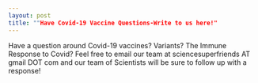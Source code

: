 ```yaml
---
layout: post
title: ""Have Covid-19 Vaccine Questions-Write to us here!"
---
```


Have a question around Covid-19 vaccines? Variants? The Immune Response to Covid? Feel free to email our team at <span id="email">sciencesuperfriends AT gmail DOT com</span> and our team of Scientists will be sure to follow up with a response!

<script src="assets/js/email.js"></script>
